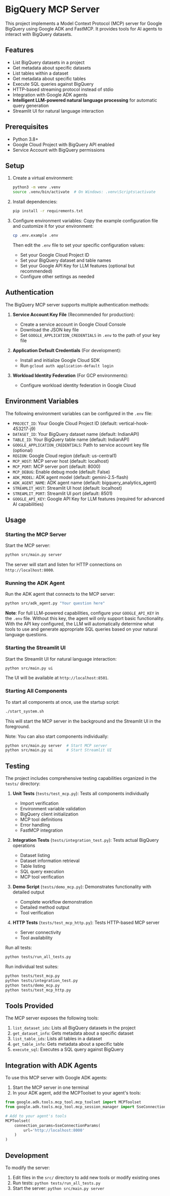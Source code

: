 # BigQuery MCP Server

This project implements a Model Context Protocol (MCP) server for Google BigQuery using Google ADK and FastMCP. It provides tools for AI agents to interact with BigQuery datasets.

## Features

- List BigQuery datasets in a project
- Get metadata about specific datasets
- List tables within a dataset
- Get metadata about specific tables
- Execute SQL queries against BigQuery
- HTTP-based streaming protocol instead of stdio
- Integration with Google ADK agents
- **Intelligent LLM-powered natural language processing** for automatic query generation
- Streamlit UI for natural language interaction

## Prerequisites

- Python 3.8+
- Google Cloud Project with BigQuery API enabled
- Service Account with BigQuery permissions

## Setup

1. Create a virtual environment:
   ```bash
   python3 -m venv .venv
   source .venv/bin/activate  # On Windows: .venv\Scripts\activate
   ```

2. Install dependencies:
   ```bash
   pip install -r requirements.txt
   ```

3. Configure environment variables:
   Copy the example configuration file and customize it for your environment:
   ```bash
   cp .env.example .env
   ```
   
   Then edit the `.env` file to set your specific configuration values:
   - Set your Google Cloud Project ID
   - Set your BigQuery dataset and table names
   - Set your Google API Key for LLM features (optional but recommended)
   - Configure other settings as needed

## Authentication

The BigQuery MCP server supports multiple authentication methods:

1. **Service Account Key File** (Recommended for production):
   - Create a service account in Google Cloud Console
   - Download the JSON key file
   - Set `GOOGLE_APPLICATION_CREDENTIALS` in `.env` to the path of your key file

2. **Application Default Credentials** (For development):
   - Install and initialize Google Cloud SDK
   - Run `gcloud auth application-default login`

3. **Workload Identity Federation** (For GCP environments):
   - Configure workload identity federation in Google Cloud

## Environment Variables

The following environment variables can be configured in the `.env` file:

- `PROJECT_ID`: Your Google Cloud Project ID (default: vertical-hook-453217-j9)
- `DATASET_ID`: Your BigQuery dataset name (default: IndianAPI)
- `TABLE_ID`: Your BigQuery table name (default: IndianAPI)
- `GOOGLE_APPLICATION_CREDENTIALS`: Path to service account key file (optional)
- `REGION`: Google Cloud region (default: us-central1)
- `MCP_HOST`: MCP server host (default: localhost)
- `MCP_PORT`: MCP server port (default: 8000)
- `MCP_DEBUG`: Enable debug mode (default: False)
- `ADK_MODEL`: ADK agent model (default: gemini-2.5-flash)
- `ADK_AGENT_NAME`: ADK agent name (default: bigquery_analytics_agent)
- `STREAMLIT_HOST`: Streamlit UI host (default: localhost)
- `STREAMLIT_PORT`: Streamlit UI port (default: 8501)
- `GOOGLE_API_KEY`: Google API Key for LLM features (required for advanced AI capabilities)

## Usage

### Starting the MCP Server

Start the MCP server:
```bash
python src/main.py server
```

The server will start and listen for HTTP connections on `http://localhost:8000`.

### Running the ADK Agent

Run the ADK agent that connects to the MCP server:
```bash
python src/adk_agent.py "Your question here"
```

**Note**: For full LLM-powered capabilities, configure your `GOOGLE_API_KEY` in the `.env` file. 
Without this key, the agent will only support basic functionality. With the API key configured,
the LLM will automatically determine what tools to use and generate appropriate SQL queries
based on your natural language questions.

### Starting the Streamlit UI

Start the Streamlit UI for natural language interaction:
```bash
python src/main.py ui
```

The UI will be available at `http://localhost:8501`.

### Starting All Components

To start all components at once, use the startup script:
```bash
./start_system.sh
```

This will start the MCP server in the background and the Streamlit UI in the foreground.

Note: You can also start components individually:
```bash
python src/main.py server  # Start MCP server
python src/main.py ui      # Start Streamlit UI
```

## Testing

The project includes comprehensive testing capabilities organized in the `tests/` directory:

1. **Unit Tests** (`tests/test_mcp.py`): Tests all components individually
   - Import verification
   - Environment variable validation
   - BigQuery client initialization
   - MCP tool definitions
   - Error handling
   - FastMCP integration

2. **Integration Tests** (`tests/integration_test.py`): Tests actual BigQuery operations
   - Dataset listing
   - Dataset information retrieval
   - Table listing
   - SQL query execution
   - MCP tool verification

3. **Demo Script** (`tests/demo_mcp.py`): Demonstrates functionality with detailed output
   - Complete workflow demonstration
   - Detailed method output
   - Tool verification

4. **HTTP Tests** (`tests/test_mcp_http.py`): Tests HTTP-based MCP server
   - Server connectivity
   - Tool availability

Run all tests:
```bash
python tests/run_all_tests.py
```

Run individual test suites:
```bash
python tests/test_mcp.py
python tests/integration_test.py
python tests/demo_mcp.py
python tests/test_mcp_http.py
```

## Tools Provided

The MCP server exposes the following tools:

1. `list_dataset_ids`: Lists all BigQuery datasets in the project
2. `get_dataset_info`: Gets metadata about a specific dataset
3. `list_table_ids`: Lists all tables in a dataset
4. `get_table_info`: Gets metadata about a specific table
5. `execute_sql`: Executes a SQL query against BigQuery

## Integration with ADK Agents

To use this MCP server with Google ADK agents:

1. Start the MCP server in one terminal
2. In your ADK agent, add the MCPToolset to your agent's tools:

```python
from google.adk.tools.mcp_tool.mcp_toolset import MCPToolset
from google.adk.tools.mcp_tool.mcp_session_manager import SseConnectionParams

# Add to your agent's tools
MCPToolset(
    connection_params=SseConnectionParams(
        url='http://localhost:8000'
    )
)
```

## Development

To modify the server:

1. Edit files in the `src/` directory to add new tools or modify existing ones
2. Run tests: `python tests/run_all_tests.py`
3. Start the server: `python src/main.py server`